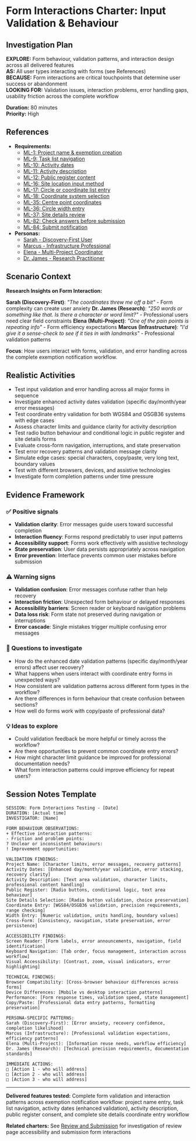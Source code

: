 # Form Interactions Charter: Input Validation & Behaviour

## Investigation Plan

**EXPLORE:** Form behaviour, validation patterns, and interaction design across all delivered features  
**AS:** All user types interacting with forms (see References)  
**BECAUSE:** Form interactions are critical touchpoints that determine user success or abandonment  
**LOOKING FOR:** Validation issues, interaction problems, error handling gaps, usability friction across the complete workflow

**Duration:** 80 minutes  
**Priority:** High

## References

- **Requirements:**
  - [ML-1: Project name & exemption creation](../user-stories/ML-1.provide.project.name.and.create.exemption.md)
  - [ML-9: Task list navigation](../user-stories/ML-9.view.the.task.list.md)
  - [ML-10: Activity dates](../user-stories/ML-10.provide.activity.dates.md)
  - [ML-11: Activity description](../user-stories/ML-11.provide.activity.description.md)
  - [ML-12: Public register content](../user-stories/ML-12.provide.or.withhold.public.register.content.md)
  - [ML-16: Site location input method](../user-stories/ML-16.choose.file.upload.or.manual.coordinate.entry.md)
  - [ML-17: Circle or coordinate list entry](../user-stories/ML-17.choose.circle.or.coordinate.list.entry.md)
  - [ML-18: Coordinate system selection](../user-stories/ML-18.choose.coordinate.system.md)
  - [ML-35: Centre point coordinates](../user-stories/ML-35.enter.centre.point.of.a.circle.md)
  - [ML-36: Circle width entry](../user-stories/ML-36.enter.width.of.circular.site.md)
  - [ML-37: Site details review](../user-stories/ML-37.review.circular.site.details.md)
  - [ML-82: Check answers before submission](../user-stories/ML-82.check.answers.circular.site.md)
  - [ML-84: Submit notification](../user-stories/ML-84.submit.notification.md)
- **Personas:**
  - [Sarah - Discovery-First User](../personas/sarah-discovery-first-user.md)
  - [Marcus - Infrastructure Professional](../personas/marcus-infrastructure-professional.md)
  - [Elena - Multi-Project Coordinator](../personas/elena-multi-project-coordinator.md)
  - [Dr. James - Research Practitioner](../personas/dr-james-research-practitioner.md)

## Scenario Context

**Research Insights on Form Interaction:**

**Sarah (Discovery-First)**: _"The coordinates threw me off a bit"_ - Form complexity can create user anxiety
**Dr. James (Research)**: _"250 words or something like that. Is there a character or word limit?"_ - Professional users need clear field constraints
**Elena (Multi-Project)**: _"One of the pain points is repeating info"_ - Form efficiency expectations
**Marcus (Infrastructure)**: _"I'd give it a sense-check to see if it ties in with landmarks"_ - Professional validation patterns

**Focus**: How users interact with forms, validation, and error handling across the complete exemption notification workflow.

## Realistic Activities

- Test input validation and error handling across all major forms in sequence
- Investigate enhanced activity dates validation (specific day/month/year error messages)
- Test coordinate entry validation for both WGS84 and OSGB36 systems with edge cases
- Assess character limits and guidance clarity for activity description
- Test radio button behaviour and conditional logic in public register and site details forms
- Evaluate cross-form navigation, interruptions, and state preservation
- Test error recovery patterns and validation message clarity
- Simulate edge cases: special characters, copy/paste, very long text, boundary values
- Test with different browsers, devices, and assistive technologies
- Investigate form completion patterns under time pressure

## Evidence Framework

### ✅ Positive signals

- **Validation clarity**: Error messages guide users toward successful completion
- **Interaction fluency**: Forms respond predictably to user input patterns
- **Accessibility support**: Forms work effectively with assistive technology
- **State preservation**: User data persists appropriately across navigation
- **Error prevention**: Interface prevents common user mistakes before submission

### ⚠️ Warning signs

- **Validation confusion**: Error messages confuse rather than help recovery
- **Interaction friction**: Unexpected form behaviour or delayed responses
- **Accessibility barriers**: Screen reader or keyboard navigation problems
- **Data loss risk**: Form state not preserved during navigation or interruptions
- **Error cascade**: Single mistakes trigger multiple confusing error messages

### 🤔 Questions to investigate

- How do the enhanced date validation patterns (specific day/month/year errors) affect user recovery?
- What happens when users interact with coordinate entry forms in unexpected ways?
- How consistent are validation patterns across different form types in the workflow?
- Are there differences in form behaviour that create confusion between sections?
- How well do forms work with copy/paste of professional data?

### 💡 Ideas to explore

- Could validation feedback be more helpful or timely across the workflow?
- Are there opportunities to prevent common coordinate entry errors?
- How might character limit guidance be improved for professional documentation needs?
- What form interaction patterns could improve efficiency for repeat users?

## Session Notes Template

```
SESSION: Form Interactions Testing - [Date]
DURATION: [Actual time]
INVESTIGATOR: [Name]

FORM BEHAVIOUR OBSERVATIONS:
+ Effective interaction patterns:
- Friction and problem points:
? Unclear or inconsistent behaviours:
! Improvement opportunities:

VALIDATION FINDINGS:
Project Name: [Character limits, error messages, recovery patterns]
Activity Dates: [Enhanced day/month/year validation, error stacking, recovery clarity]
Activity Description: [Text area validation, character limits, professional content handling]
Public Register: [Radio buttons, conditional logic, text area behaviour]
Site Details Selection: [Radio button validation, choice preservation]
Coordinate Entry: [WGS84/OSGB36 validation, precision requirements, range checking]
Width Entry: [Numeric validation, units handling, boundary values]
Cross-Form: [Consistency, navigation, state preservation, error persistence]

ACCESSIBILITY FINDINGS:
Screen Reader: [Form labels, error announcements, navigation, field identification]
Keyboard Navigation: [Tab order, focus management, interaction across workflow]
Visual Accessibility: [Contrast, zoom, visual indicators, error highlighting]

TECHNICAL FINDINGS:
Browser Compatibility: [Cross-browser behaviour differences across forms]
Device Differences: [Mobile vs desktop interaction patterns]
Performance: [Form response times, validation speed, state management]
Copy/Paste: [Professional data entry patterns, formatting preservation]

PERSONA-SPECIFIC PATTERNS:
Sarah (Discovery-First): [Error anxiety, recovery confidence, completion likelihood]
Marcus (Infrastructure): [Professional validation expectations, efficiency patterns]
Elena (Multi-Project): [Information reuse needs, workflow efficiency]
Dr. James (Research): [Technical precision requirements, documentation standards]

IMMEDIATE ACTIONS:
□ [Action 1 - who will address]
□ [Action 2 - who will address]
□ [Action 3 - who will address]
```

---

**Delivered features tested:** Complete form validation and interaction patterns across exemption notification workflow: project name entry, task list navigation, activity dates (enhanced validation), activity description, public register consent, and complete site details coordinate entry workflow

**Related charters:** See [Review and Submission](./review-and-submission.md) for investigation of review page accessibility and submission form interactions

